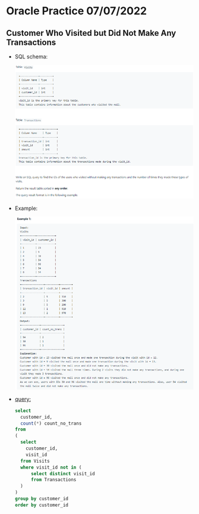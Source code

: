 # Oracle Practice 07/07/2022

## Customer Who Visited but Did Not Make Any Transactions

- SQL schema:

  ![customer_who_visited_but_did_not_make_any_transactions_sql_schema](../img_sql_schema/7/7_customer_who_visited_but_did_not_make_any_transactions_sql_schema.png)

- Example:

  ![customer_who_visited_but_did_not_make_any_transactions](../img_example/7/7_customer_who_visited_but_did_not_make_any_transactions.png)

- <ins>query:</ins>
  ```sql
  select
    customer_id,
    count(*) count_no_trans
  from
  (
    select
      customer_id,
      visit_id
    from Visits
    where visit_id not in (
        select distinct visit_id
        from Transactions
    )
  )
  group by customer_id
  order by customer_id
  ```
